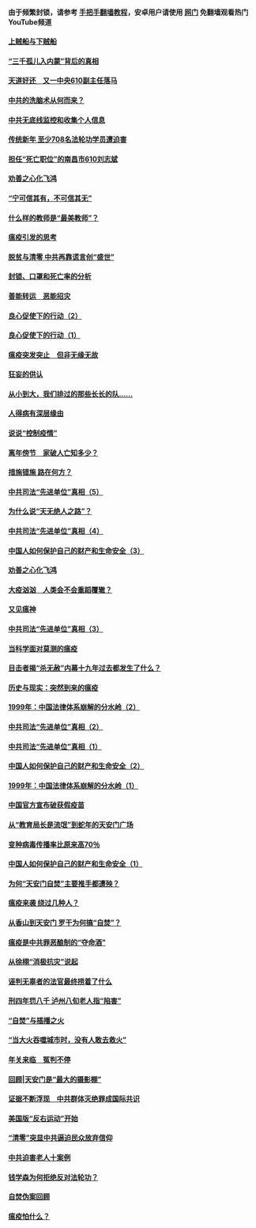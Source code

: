 #### 由于频繁封锁，请参考 [手把手翻墙教程](https://github.com/gfw-breaker/guides/wiki/)，安卓用户请使用 [网门](https://github.com/gfw-breaker/nogfw/blob/master/dl.md?t=03192100) 免翻墙观看热门YouTube频道 

#### [上贼船与下贼船](../pages/19/422276.md?t=03192100) 

#### [“三千孤儿入内蒙”背后的真相](../pages/19/422229.md?t=03192100) 

#### [天道好还　又一中央610副主任落马](../pages/19/422155.md?t=03192100) 

#### [中共的洗脑术从何而来？](../pages/19/422154.md?t=03192100) 

#### [中共无底线监控和收集个人信息](../pages/19/422039.md?t=03192100) 

#### [传统新年 至少708名法轮功学员遭迫害](../pages/19/421946.md?t=03192100) 

#### [担任“死亡职位”的南昌市610刘志斌](../pages/19/421957.md?t=03192100) 

#### [劝善之心化飞鸿](../pages/19/421164.md?t=03192100) 

#### [“宁可信其有，不可信其无”](../pages/19/421691.md?t=03192100) 

#### [什么样的教师是“最美教师”？](../pages/19/421755.md?t=03192100) 

#### [瘟疫引发的思考](../pages/19/421594.md?t=03192100) 

#### [脱贫与清零 中共再靠谎言创“盛世”](../pages/19/421590.md?t=03192100) 

#### [封锁、口罩和死亡率的分析](../pages/19/421495.md?t=03192100) 

#### [善能转运　恶能招灾](../pages/19/421334.md?t=03192100) 

#### [良心促使下的行动（2）](../pages/19/421361.md?t=03192100) 

#### [良心促使下的行动（1）](../pages/19/421302.md?t=03192100) 

#### [瘟疫突发突止　但非无缘无故](../pages/19/421281.md?t=03192100) 

#### [狂妄的供认](../pages/19/421199.md?t=03192100) 

#### [从小到大，我们排过的那些长长的队……](../pages/19/421243.md?t=03192100) 

#### [人得病有深层缘由](../pages/19/420864.md?t=03192100) 

#### [说说“控制疫情”](../pages/19/420831.md?t=03192100) 

#### [离年傍节　家破人亡知多少？](../pages/19/420563.md?t=03192100) 

#### [措施错施  路在何方？](../pages/19/420076.md?t=03192100) 

#### [中共司法“先进单位”真相（5）](../pages/19/419453.md?t=03192100) 

#### [为什么说“天无绝人之路”？](../pages/19/419618.md?t=03192100) 

#### [中共司法“先进单位”真相（4）](../pages/19/419452.md?t=03192100) 

#### [中国人如何保护自己的财产和生命安全（3）](../pages/19/419405.md?t=03192100) 

#### [劝善之心化飞鸿](../pages/19/418758.md?t=03192100) 

#### [大疫汹汹　人类会不会重蹈覆辙？](../pages/19/419691.md?t=03192100) 

#### [又见瘟神](../pages/19/419225.md?t=03192100) 

#### [中共司法“先进单位”真相（3）](../pages/19/419451.md?t=03192100) 

#### [当科学面对莫测的瘟疫](../pages/19/419625.md?t=03192100) 

#### [目击者揭“杀无赦”内幕十九年过去都发生了什么？](../pages/19/419617.md?t=03192100) 

#### [历史与现实：突然到来的瘟疫](../pages/19/419619.md?t=03192100) 

#### [1999年：中国法律体系崩解的分水岭（2）](../pages/19/419455.md?t=03192100) 

#### [中共司法“先进单位”真相（2）](../pages/19/419450.md?t=03192100) 

#### [中共司法“先进单位”真相（1）](../pages/19/419449.md?t=03192100) 

#### [中国人如何保护自己的财产和生命安全（2）](../pages/19/419404.md?t=03192100) 

#### [1999年：中国法律体系崩解的分水岭（1）](../pages/19/419454.md?t=03192100) 

#### [中国官方宣布破获假疫苗](../pages/19/419504.md?t=03192100) 

#### [从“教育局长是流氓”到蛇年的天安门广场](../pages/19/419470.md?t=03192100) 

#### [变种病毒传播率比原来高70％](../pages/19/419456.md?t=03192100) 

#### [中国人如何保护自己的财产和生命安全（1）](../pages/19/419403.md?t=03192100) 

#### [为何“天安门自焚”主要推手都遭殃？](../pages/19/419348.md?t=03192100) 

#### [瘟疫来袭 绕过几种人？](../pages/19/419349.md?t=03192100) 

#### [从香山到天安门 罗干为何搞“自焚”？](../pages/19/419270.md?t=03192100) 

#### [瘟疫是中共罪恶酿制的“夺命酒”](../pages/19/419223.md?t=03192100) 

#### [从徐栩“消极抗灾”说起](../pages/19/419224.md?t=03192100) 

#### [诬判无辜者的法官最终捞着了什么](../pages/19/419268.md?t=03192100) 

#### [刑四年罚八千 泸州八旬老人指“陷害”](../pages/19/419232.md?t=03192100) 

#### [“自焚”与插播之火](../pages/19/419226.md?t=03192100) 

#### [“当大火吞噬城市时，没有人敢去救火”](../pages/19/419077.md?t=03192100) 

#### [年关来临　冤判不停](../pages/19/419093.md?t=03192100) 

#### [回顾|天安门是“最大的摄影棚”](../pages/19/380866.md?t=03192100) 

#### [证据不断浮现　中共群体灭绝罪成国际共识](../pages/19/419031.md?t=03192100) 

#### [美国版“反右运动”开始](../pages/19/419030.md?t=03192100) 

#### [“清零”突显中共逼迫民众放弃信仰](../pages/19/418995.md?t=03192100) 

#### [中共迫害老人十案例](../pages/19/418831.md?t=03192100) 

#### [钱学森为何拒绝反对法轮功？](../pages/19/418905.md?t=03192100) 

#### [自焚伪案回顾](../pages/19/418799.md?t=03192100) 

#### [瘟疫怕什么？](../pages/19/418800.md?t=03192100) 


